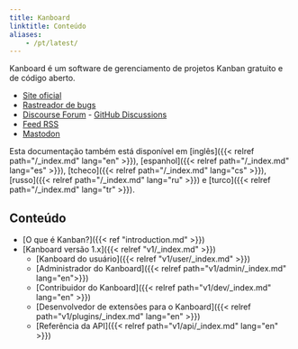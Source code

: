 ```yaml
---
title: Kanboard
linktitle: Conteúdo
aliases:
    - /pt/latest/
---
```


Kanboard é um software de gerenciamento de projetos Kanban gratuito e de código aberto.

- [Site oficial](https://kanboard.org)
- [Rastreador de bugs](https://github.com/kanboard/kanboard/issues)
- [Discourse Forum](https://kanboard.discourse.group/) - [GitHub Discussions](https://github.com/orgs/kanboard/discussions)
- [Feed RSS](https://github.com/kanboard/kanboard/releases.atom)
- [Mastodon](https://mastodon.social/@kanboard)

Esta documentação também está disponível em [inglês]({{< relref path="/_index.md" lang="en" >}}), [espanhol]({{< relref path="/_index.md" lang="es" >}}), [tcheco]({{< relref path="/_index.md" lang="cs" >}}), [russo]({{< relref path="/_index.md" lang="ru" >}}) e [turco]({{< relref path="/_index.md" lang="tr" >}}).

## Conteúdo

- [O que é Kanban?]({{< ref "introduction.md" >}})
- [Kanboard versão 1.x]({{< relref "v1/_index.md" >}})
    - [Kanboard do usuário]({{< relref "v1/user/_index.md" >}})
    - [Administrador do Kanboard]({{< relref path="v1/admin/_index.md" lang="en">}})
    - [Contribuidor do Kanboard]({{< relref path="v1/dev/_index.md" lang="en" >}})
    - [Desenvolvedor de extensões para o Kanboard]({{< relref path="v1/plugins/_index.md" lang="en" >}})
    - [Referência da API]({{< relref path="v1/api/_index.md" lang="en" >}})